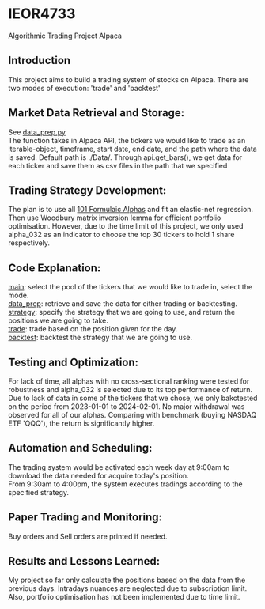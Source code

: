# IEOR4733
Algorithmic Trading Project Alpaca

## Introduction
  This project aims to build a trading system of stocks on Alpaca. There are two modes of execution: 'trade' and 'backtest'

## Market Data Retrieval and Storage:
  See [data_prep.py](data_prep.py)<br>
  The function takes in Alpaca API, the tickers we would like to trade as an iterable-object, timeframe, start date, end date, and the path where the data is saved. Default path is ./Data/. Through api.get_bars(), we get data for each ticker and save them as csv files in the path that we specified

## Trading Strategy Development:
  The plan is to use all [101 Formulaic Alphas](https://arxiv.org/pdf/1601.00991.pdf) and fit an elastic-net regression. Then use Woodbury matrix inversion lemma for efficient portfolio optimisation. However, due to the time limit of this project, we only used alpha_032 as an indicator to choose the top 30 tickers to hold 1 share respectively.

## Code Explanation:
  [main](main.py): select the pool of the tickers that we would like to trade in, select the mode.<br>
  [data_prep](data_prep.py): retrieve and save the data for either trading or backtesting.<br>
  [strategy](strategy.py): specify the strategy that we are going to use, and return the positions we are going to take.<br>
  [trade](trade.py): trade based on the position given for the day.<br>
  [backtest](backtest.py): backtest the strategy that we are going to use.<br>
  
## Testing and Optimization:
  For lack of time, all alphas with no cross-sectional ranking were tested for robustness and alpha_032 is selected due to its top performance of return. Due to lack of data in some of the tickers that we chose, we only bakctested on the period from 2023-01-01 to 2024-02-01. No major withdrawal was observed for all of our alphas. Comparing with benchmark (buying NASDAQ ETF 'QQQ'), the return is significantly higher.
  
## Automation and Scheduling:
  The trading system would be activated each week day at 9:00am to download the data needed for acquire today's position.<br>
  From 9:30am to 4:00pm, the system executes tradings according to the specified strategy.

## Paper Trading and Monitoring:
  Buy orders and Sell orders are printed if needed.

## Results and Lessons Learned:
  My project so far only calculate the positions based on the data from the previous days. Intradays nuances are neglected due to subscription limit. Also, portfolio optimisation has not been implemented due to time limit.
